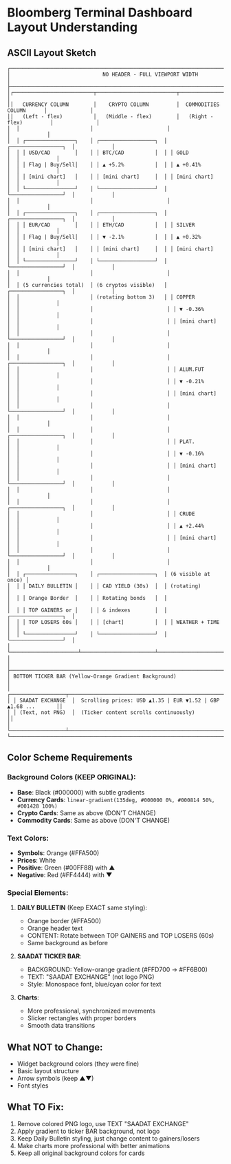 # Bloomberg Terminal Dashboard Layout Understanding

## ASCII Layout Sketch

```
┌──────────────────────────────────────────────────────────────────────────────────────────────┐
│                              NO HEADER - FULL VIEWPORT WIDTH                                    │
├──────────────────────────────────────────────────────────────────────────────────────────────┤
│┌──────────────────────────┬──────────────────────────┬──────────────────────────┐              │
││   CURRENCY COLUMN        │    CRYPTO COLUMN         │  COMMODITIES COLUMN      │              │
││   (Left - flex)          │   (Middle - flex)        │   (Right - flex)         │              │
│  │                       │                        │                       │            │
│  │ ┌────────────────┐    │ ┌──────────────────┐  │ ┌─────────────────┐  │            │
│  │ │ USD/CAD        │    │ │ BTC/CAD          │  │ │ GOLD            │  │            │
│  │ │ Flag | Buy/Sell│    │ │ ▲ +5.2%          │  │ │ ▲ +0.41%        │  │            │
│  │ │ [mini chart]   │    │ │ [mini chart]     │  │ │ [mini chart]    │  │            │
│  │ └────────────────┘    │ └──────────────────┘  │ └─────────────────┘  │            │
│  │                       │                        │                       │            │
│  │ ┌────────────────┐    │ ┌──────────────────┐  │ ┌─────────────────┐  │            │
│  │ │ EUR/CAD        │    │ │ ETH/CAD          │  │ │ SILVER          │  │            │
│  │ │ Flag | Buy/Sell│    │ │ ▼ -2.1%          │  │ │ ▲ +0.32%        │  │            │
│  │ │ [mini chart]   │    │ │ [mini chart]     │  │ │ [mini chart]    │  │            │
│  │ └────────────────┘    │ └──────────────────┘  │ └─────────────────┘  │            │
│  │                       │                        │                       │            │
│  │ (5 currencies total)  │ (6 cryptos visible)   │ ┌─────────────────┐  │            │
│  │                       │ (rotating bottom 3)   │ │ COPPER          │  │            │
│  │                       │                        │ │ ▼ -0.36%        │  │            │
│  │                       │                        │ │ [mini chart]    │  │            │
│  │                       │                        │ └─────────────────┘  │            │
│  │                       │                        │                       │            │
│  │                       │                        │ ┌─────────────────┐  │            │
│  │                       │                        │ │ ALUM.FUT        │  │            │
│  │                       │                        │ │ ▼ -0.21%        │  │            │
│  │                       │                        │ │ [mini chart]    │  │            │
│  │                       │                        │ └─────────────────┘  │            │
│  │                       │                        │                       │            │
│  │                       │                        │ ┌─────────────────┐  │            │
│  │                       │                        │ │ PLAT.           │  │            │
│  │                       │                        │ │ ▼ -0.16%        │  │            │
│  │                       │                        │ │ [mini chart]    │  │            │
│  │                       │                        │ └─────────────────┘  │            │
│  │                       │                        │                       │            │
│  │                       │                        │ ┌─────────────────┐  │            │
│  │                       │                        │ │ CRUDE           │  │            │
│  │                       │                        │ │ ▲ +2.44%        │  │            │
│  │                       │                        │ │ [mini chart]    │  │            │
│  │                       │                        │ └─────────────────┘  │            │
│  │                       │                        │                       │            │
│  │ ┌────────────────┐    │ ┌──────────────────┐  │ (6 visible at once) │
│  │ │ DAILY BULLETIN │    │ │ CAD YIELD (30s)  │  │ (rotating)          │
│  │ │ Orange Border  │    │ │ Rotating bonds   │  │                       │
│  │ │ TOP GAINERS or │    │ │ & indexes        │  │ ┌─────────────────┐  │
│  │ │ TOP LOSERS 60s │    │ │ [chart]          │  │ │ WEATHER + TIME  │  │
│  │ └────────────────┘    │ └──────────────────┘  │ └─────────────────┘  │
│  └──────────────────────┴────────────────────────┴──────────────────────┘
│                                                                                         │
├─────────────────────────────────────────────────────────────────────────────────────┤
│ BOTTOM TICKER BAR (Yellow-Orange Gradient Background)                                  │
│ ┌──────────────────┬────────────────────────────────────────────────────────────────┐│
│ │ SAADAT EXCHANGE  │  Scrolling prices: USD ▲1.35 | EUR ▼1.52 | GBP ▲1.68 ...       ││
│ │ (Text, not PNG)  │  (Ticker content scrolls continuously)                          ││
│ └──────────────────┴────────────────────────────────────────────────────────────────┘│
└─────────────────────────────────────────────────────────────────────────────────────┘
```

## Color Scheme Requirements

### Background Colors (KEEP ORIGINAL):
- **Base**: Black (#000000) with subtle gradients
- **Currency Cards**: `linear-gradient(135deg, #000000 0%, #000814 50%, #001428 100%)`
- **Crypto Cards**: Same as above (DON'T CHANGE)
- **Commodity Cards**: Same as above (DON'T CHANGE)

### Text Colors:
- **Symbols**: Orange (#FFA500)
- **Prices**: White
- **Positive**: Green (#00FF88) with ▲
- **Negative**: Red (#FF4444) with ▼

### Special Elements:

1. **DAILY BULLETIN** (Keep EXACT same styling):
   - Orange border (#FFA500)
   - Orange header text
   - CONTENT: Rotate between TOP GAINERS and TOP LOSERS (60s)
   - Same background as before

2. **SAADAT TICKER BAR**:
   - BACKGROUND: Yellow-orange gradient (#FFD700 → #FF6B00)
   - TEXT: "SAADAT EXCHANGE" (not logo PNG)
   - Style: Monospace font, blue/cyan color for text

3. **Charts**:
   - More professional, synchronized movements
   - Slicker rectangles with proper borders
   - Smooth data transitions

## What NOT to Change:
- Widget background colors (they were fine)
- Basic layout structure
- Arrow symbols (keep ▲▼)
- Font styles

## What TO Fix:
1. Remove colored PNG logo, use TEXT "SAADAT EXCHANGE"
2. Apply gradient to ticker BAR background, not logo
3. Keep Daily Bulletin styling, just change content to gainers/losers
4. Make charts more professional with better animations
5. Keep all original background colors for cards